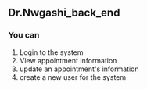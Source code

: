 ﻿## Dr.Nwgashi_back_end

### You can
1. Login to the system
2. View appointment information
3. update an appointment's information
4. create a new user for the system
